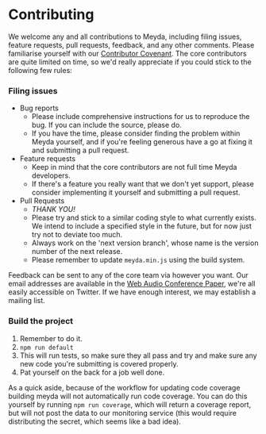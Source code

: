# Contributing

We welcome any and all contributions to Meyda, including filing issues, feature requests, pull requests, feedback, and any other comments. Please familiarise yourself with our [Contributor Covenant](https://github.com/meyda/meyda/wiki/Contributor-Covenant). The core contributors are quite limited on time, so we'd really appreciate if you could stick to the following few rules:

### Filing issues
* Bug reports
  * Please include comprehensive instructions for us to reproduce the bug. If you can include the source, please do.
  * If you have the time, please consider finding the problem within Meyda yourself, and if you're feeling generous have a go at fixing it and submitting a pull request.
* Feature requests
  * Keep in mind that the core contributors are not full time Meyda developers.
  * If there's a feature you really want that we don't yet support, please consider implementing it yourself and submitting a pull request.
* Pull Requests
  * _THANK YOU!_
  * Please try and stick to a similar coding style to what currently exists. We intend to include a specified style in the future, but for now just try not to deviate too much.
  * Always work on the 'next version branch', whose name is the version number of the next release.
  * Please remember to update `meyda.min.js` using the build system.

Feedback can be sent to any of the core team via however you want. Our email addresses are available in the [Web Audio Conference Paper](doc.gold.ac.uk/~mu202hr/publications/RawlinsonSegalFiala_WAC2015.pdf), we're all easily accessible on Twitter. If we have enough interest, we may establish a mailing list.

### Build the project
1. Remember to do it.
2. `npm run default`
3. This will run tests, so make sure they all pass and try and make sure any new code you're submitting is covered properly.
4. Pat yourself on the back for a job well done.

As a quick aside, because of the workflow for updating code coverage building meyda will not automatically run code coverage. You can do this yourself by running `npm run coverage`, which will return a coverage report, but will not post the data to our monitoring service (this would require distributing the secret, which seems like a bad idea).
